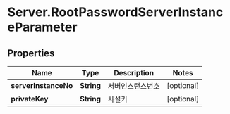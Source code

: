 # Server.RootPasswordServerInstanceParameter

## Properties
Name | Type | Description | Notes
------------ | ------------- | ------------- | -------------
**serverInstanceNo** | **String** | 서버인스턴스번호 | [optional] 
**privateKey** | **String** | 사설키 | [optional] 


